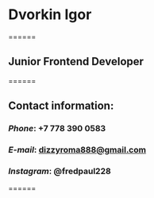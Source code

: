 # Dvorkin Igor

======
## Junior Frontend Developer

======
## Contact information:

### *Phone*: +7 778 390 0583
### *E-mail*: dizzyroma888@gmail.com
### *Instagram*: @fredpaul228


======
